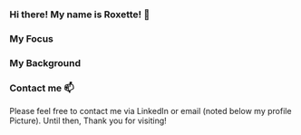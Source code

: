 ### Hi there! My name is Roxette! 👋

### My Focus 

### My Background

### Contact me 📫
Please feel free to contact me via LinkedIn or email (noted below my profile Picture). Until then, Thank you for visiting!
